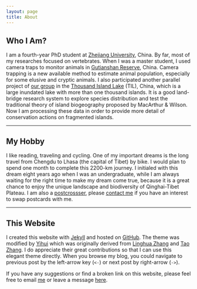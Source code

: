 ```yaml
---
layout: page
title: About
---
```



## Who I Am? 

I am a fourth-year PhD student at
[Zhejiang University](http://www.zju.edu.cn "Zhejiang University"),
China. By far, most of my researches focused on vertebrates. When I was a master student, I used camera traps to monitor animals in [Gutianshan
Reserve](/en/pages/gutianshan-reserve/ "Gutianshan National Nature Reserve"),
China. Camera trapping is a new available method to estimate animal
population, especially for some elusive and cryptic animals. I also
participated another parallel project of [our group](http://mypage.zju.edu.cn/personnelCard/pingding) in the [Thousand
Island Lake](/en/pages/thousand-island-lake/ "Thousand Island Lake") (TIL),
China, which is a large inundated lake with more than one thousand
islands. It is a good land-bridge research system to explore species
distribution and test the traditional theory of island biogeography
proposed by MacArthur & Wilson. Now I am processing these 
data in order to provide more detail of conservation actions
on fragmented islands. 

---

## My Hobby 

I like reading, traveling and
cycling. One of my important dreams is the long travel from Chengdu to
Lhasa (the capital of Tibet) by bike. I would plan to spend one month to
complete this 2200-km journey. I initialed with this dream eight years
ago when I was an undergraduate, while I am always waiting for the right
time to make my dream come true, because it is a great chance to enjoy
the unique landscape and biodiversity of Qinghai-Tibet Plateau. I am
also a
[postcrossser](http://www.postcrossing.com/user/Xingfeng "Postcrossing"),
please [contact me](/en/vitae) if you have an interest to swap postcards
with me. 

---

## This Website 

I created this website with
[Jekyll](https://github.com/mojombo/jekyll) and hosted on
[GitHub](http://github.com/sixf/sixf.github.io). The theme was modified
by [Yihui](http://yihui.name) which was originally derived from [Linghua
Zhang](http://lhzhang.com/) and [Tao Zhang](http://ztpala.com/). I do
appreciate their great contributions so that I can use this elegant
theme directly. When you browse my blog, you could navigate to previous
post by the left-arrow key (`<-`) or next post by right-arrow (`->`). 

If you have any suggestions or find a broken link on this website, please
feel free to email [me](mailto:sixingfeng@gmail.com "Xingfeng's email")
or leave a message [here](/en/guestbook "Guestbook").
